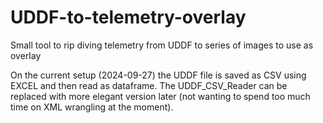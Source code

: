 # UDDF-to-telemetry-overlay
Small tool to rip diving telemetry from UDDF to series of images to use as overlay

On the current setup (2024-09-27) the UDDF file is saved as CSV using EXCEL and then read as dataframe. The UDDF_CSV_Reader can be replaced with more elegant version later (not wanting to spend too much time on XML wrangling at the moment).
